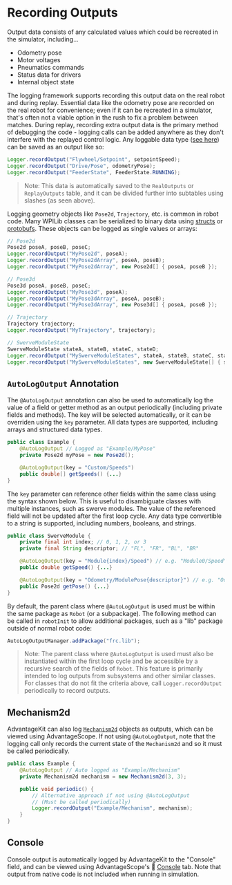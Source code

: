 # Recording Outputs

Output data consists of any calculated values which could be recreated in the simulator, including...

- Odometry pose
- Motor voltages
- Pneumatics commands
- Status data for drivers
- Internal object state

The logging framework supports recording this output data on the real robot and during replay. Essential data like the odometry pose are recorded on the real robot for convenience; even if it can be recreated in a simulator, that's often not a viable option in the rush to fix a problem between matches. During replay, recording extra output data is the primary method of debugging the code - logging calls can be added anywhere as they don't interfere with the replayed control logic. Any loggable data type ([see here](DATA-FLOW.md#simple-data-types)) can be saved as an output like so:

```java
Logger.recordOutput("Flywheel/Setpoint", setpointSpeed);
Logger.recordOutput("Drive/Pose", odometryPose);
Logger.recordOutput("FeederState", FeederState.RUNNING);
```

> Note: This data is automatically saved to the `RealOutputs` or `ReplayOutputs` table, and it can be divided further into subtables using slashes (as seen above).

Logging geometry objects like `Pose2d`, `Trajectory`, etc. is common in robot code. Many WPILib classes can be serialized to binary data using [structs](https://github.com/wpilibsuite/allwpilib/blob/main/wpiutil/doc/struct.adoc) or [protobufs](https://protobuf.dev). These objects can be logged as single values or arrays:

```java
// Pose2d
Pose2d poseA, poseB, poseC;
Logger.recordOutput("MyPose2d", poseA);
Logger.recordOutput("MyPose2dArray", poseA, poseB);
Logger.recordOutput("MyPose2dArray", new Pose2d[] { poseA, poseB });

// Pose3d
Pose3d poseA, poseB, poseC;
Logger.recordOutput("MyPose3d", poseA);
Logger.recordOutput("MyPose3dArray", poseA, poseB);
Logger.recordOutput("MyPose3dArray", new Pose3d[] { poseA, poseB });

// Trajectory
Trajectory trajectory;
Logger.recordOutput("MyTrajectory", trajectory);

// SwerveModuleState
SwerveModuleState stateA, stateB, stateC, stateD;
Logger.recordOutput("MySwerveModuleStates", stateA, stateB, stateC, stateD);
Logger.recordOutput("MySwerveModuleStates", new SwerveModuleState[] { stateA, stateB, stateC, stateD });
```

## `AutoLogOutput` Annotation

The `@AutoLogOutput` annotation can also be used to automatically log the value of a field or getter method as an output periodically (including private fields and methods). The key will be selected automatically, or it can be overriden using the `key` parameter. All data types are supported, including arrays and structured data types.

```java
public class Example {
    @AutoLogOutput // Logged as "Example/MyPose"
    private Pose2d myPose = new Pose2d();

    @AutoLogOutput(key = "Custom/Speeds")
    public double[] getSpeeds() {...}
}
```

The `key` parameter can reference other fields within the same class using the syntax shown below. This is useful to disambiguate classes with multiple instances, such as swerve modules. The value of the referenced field will not be updated after the first loop cycle. Any data type convertible to a string is supported, including numbers, booleans, and strings.

```java
public class SwerveModule {
    private final int index; // 0, 1, 2, or 3
    private final String descriptor; // "FL", "FR", "BL", "BR"

    @AutoLogOutput(key = "Module{index}/Speed") // e.g. "Module0/Speed"
    public double getSpeed() {...}

    @AutoLogOutput(key = "Odometry/ModulePose{descriptor}") // e.g. "Odometry/ModulePoseFL"
    public Pose2d getPose() {...}
}
```

By default, the parent class where `@AutoLogOutput` is used must be within the same package as `Robot` (or a subpackage). The following method can be called in `robotInit` to allow additional packages, such as a "lib" package outside of normal robot code:

```java
AutoLogOutputManager.addPackage("frc.lib");
```

> Note: The parent class where `@AutoLogOutput` is used must also be instantiated within the first loop cycle and be accessible by a recursive search of the fields of `Robot`. This feature is primarily intended to log outputs from subsystems and other similar classes. For classes that do not fit the criteria above, call `Logger.recordOutput` periodically to record outputs.

## Mechanism2d

AdvantageKit can also log [`Mechanism2d`](https://docs.wpilib.org/en/stable/docs/software/dashboards/glass/mech2d-widget.html) objects as outputs, which can be viewed using AdvantageScope. If not using `@AutoLogOutput`, note that the logging call only records the current state of the `Mechanism2d` and so it must be called periodically.

```java
public class Example {
    @AutoLogOutput // Auto logged as "Example/Mechanism"
    private Mechanism2d mechanism = new Mechanism2d(3, 3);

    public void periodic() {
        // Alternative approach if not using @AutoLogOutput
        // (Must be called periodically)
        Logger.recordOutput("Example/Mechanism", mechanism);
    }
}
```

## Console

Console output is automatically logged by AdvantageKit to the "Console" field, and can be viewed using AdvantageScope's 💬 [Console](https://github.com/Mechanical-Advantage/AdvantageScope/blob/main/docs/tabs/CONSOLE.md) tab. Note that output from native code is not included when running in simulation.
